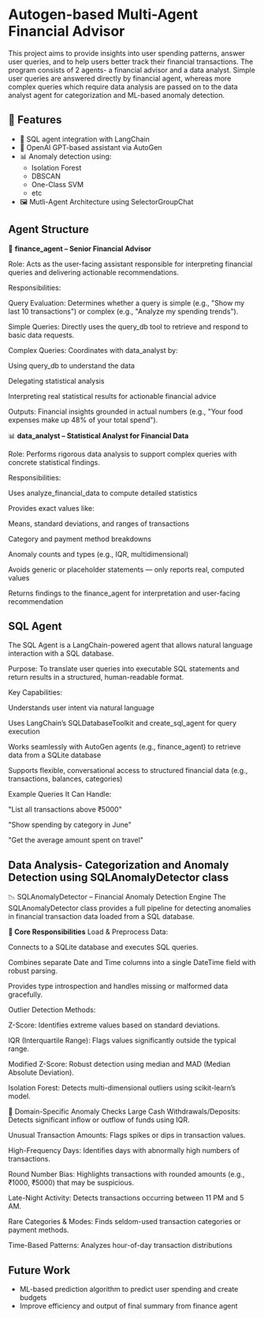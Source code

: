 # Autogen-based Multi-Agent Financial Advisor

This project aims to provide insights into user spending patterns, answer user queries, and to help users better track their financial transactions. The program consists of 2 agents- a financial advisor and a data analyst. Simple user queries are answered directly by financial agent, whereas more complex queries which require data analysis are passed on to the data analyst agent for categorization and ML-based anomaly detection.

## 🚀 Features

- 🔗 SQL agent integration with LangChain
- 🤖 OpenAI GPT-based assistant via AutoGen
- 📊 Anomaly detection using:
  - Isolation Forest
  - DBSCAN
  - One-Class SVM
  - etc
- 🖼️ Mutli-Agent Architecture using SelectorGroupChat

## Agent Structure

🏦 **finance_agent – Senior Financial Advisor**

Role: Acts as the user-facing assistant responsible for interpreting financial queries and delivering actionable recommendations.

Responsibilities:

Query Evaluation: Determines whether a query is simple (e.g., "Show my last 10 transactions") or complex (e.g., "Analyze my spending trends").

Simple Queries: Directly uses the query_db tool to retrieve and respond to basic data requests.

Complex Queries: Coordinates with data_analyst by:

Using query_db to understand the data

Delegating statistical analysis

Interpreting real statistical results for actionable financial advice

Outputs: Financial insights grounded in actual numbers (e.g., "Your food expenses make up 48% of your total spend").

📊 **data_analyst – Statistical Analyst for Financial Data**

Role: Performs rigorous data analysis to support complex queries with concrete statistical findings.

Responsibilities:

Uses analyze_financial_data to compute detailed statistics

Provides exact values like:

Means, standard deviations, and ranges of transactions

Category and payment method breakdowns

Anomaly counts and types (e.g., IQR, multidimensional)

Avoids generic or placeholder statements — only reports real, computed values

Returns findings to the finance_agent for interpretation and user-facing recommendation

## SQL Agent 

The SQL Agent is a LangChain-powered agent that allows natural language interaction with a SQL database.

Purpose:
To translate user queries into executable SQL statements and return results in a structured, human-readable format.

Key Capabilities:

Understands user intent via natural language

Uses LangChain’s SQLDatabaseToolkit and create_sql_agent for query execution

Works seamlessly with AutoGen agents (e.g., finance_agent) to retrieve data from a SQLite database

Supports flexible, conversational access to structured financial data (e.g., transactions, balances, categories)

Example Queries It Can Handle:

"List all transactions above ₹5000"

"Show spending by category in June"

"Get the average amount spent on travel"

## Data Analysis- Categorization and Anomaly Detection using SQLAnomalyDetector class

📉 SQLAnomalyDetector – Financial Anomaly Detection Engine
The SQLAnomalyDetector class provides a full pipeline for detecting anomalies in financial transaction data loaded from a SQL database.

**🔧 Core Responsibilities**
Load & Preprocess Data:

Connects to a SQLite database and executes SQL queries.

Combines separate Date and Time columns into a single DateTime field with robust parsing.

Provides type introspection and handles missing or malformed data gracefully.

Outlier Detection Methods:

Z-Score: Identifies extreme values based on standard deviations.

IQR (Interquartile Range): Flags values significantly outside the typical range.

Modified Z-Score: Robust detection using median and MAD (Median Absolute Deviation).

Isolation Forest: Detects multi-dimensional outliers using scikit-learn’s model.

🧠 Domain-Specific Anomaly Checks
Large Cash Withdrawals/Deposits: Detects significant inflow or outflow of funds using IQR.

Unusual Transaction Amounts: Flags spikes or dips in transaction values.

High-Frequency Days: Identifies days with abnormally high numbers of transactions.

Round Number Bias: Highlights transactions with rounded amounts (e.g., ₹1000, ₹5000) that may be suspicious.

Late-Night Activity: Detects transactions occurring between 11 PM and 5 AM.

Rare Categories & Modes: Finds seldom-used transaction categories or payment methods.

Time-Based Patterns: Analyzes hour-of-day transaction distributions

## Future Work

- ML-based prediction algorithm to predict user spending and create budgets
- Improve efficiency and output of final summary from finance agent


